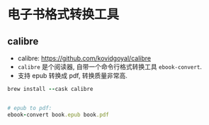 # 电子书格式转换工具

## calibre

- calibre: <https://github.com/kovidgoyal/calibre>
- `calibre` 是个阅读器, 自带一个命令行格式转换工具 `ebook-convert`.
- 支持 epub 转换成 pdf, 转换质量非常高.

```ruby
brew install --cask calibre


# epub to pdf:
ebook-convert book.epub book.pdf

```
